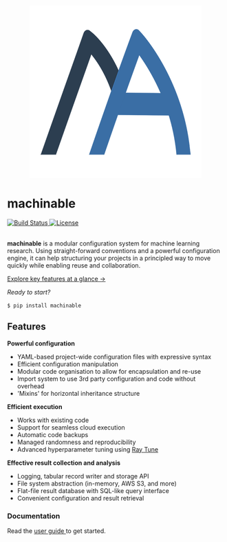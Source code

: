 <div align="center">
  <img src="https://raw.githubusercontent.com/machinable-org/machinable/master/docs/logo/logo.png">
</div>

# machinable

<a href="https://travis-ci.org/machinable-org/machinable">
<img src="https://travis-ci.org/machinable-org/machinable.svg?branch=master" alt="Build Status">
</a>
<a href="https://opensource.org/licenses/MIT">
<img src="https://img.shields.io/badge/License-MIT-blue.svg" alt="License">
</a>

<br />
<br />

**machinable** is a modular configuration system for machine learning research. Using straight-forward conventions and a powerful configuration engine, it can help structuring your projects in a principled way to move quickly while enabling reuse and collaboration.

[Explore key features at a glance →](https://machinable.org/guide/at-glance.html)

*Ready to start?*

    $ pip install machinable

## Features

**Powerful configuration**

- YAML-based project-wide configuration files with expressive syntax
- Efficient configuration manipulation
- Modular code organisation to allow for encapsulation and re-use
- Import system to use 3rd party configuration and code without overhead
- 'Mixins' for horizontal inheritance structure

**Efficient execution**

- Works with existing code
- Support for seamless cloud execution
- Automatic code backups
- Managed randomness and reproducibility
- Advanced hyperparameter tuning using [Ray Tune](https://github.com/ray-project/ray)

**Effective result collection and analysis**

- Logging, tabular record writer and storage API
- File system abstraction (in-memory, AWS S3, and more)
- Flat-file result database with SQL-like query interface
- Convenient configuration and result retrieval

### Documentation

Read the [user guide ](https://machinable.org/guide) to get started.
